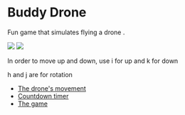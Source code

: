 # Buddy Drone

<p>Fun game that simulates flying a drone .</p>

![](https://media.giphy.com/media/TKYHkWRbBjs7w3B11r/giphy.gif)
![](https://media.giphy.com/media/UsNcxFYnFKgT0Hobsm/giphy.gif)
<p>In order to move up and down, use i for up and k for down</p>
<p>h and j are for rotation</p>

* [The drone's movement ](https://github.com/arielBar1295/unity/blob/master/drone/Assets/script/movingDrone.cs)
* [Countdown timer](https://github.com/arielBar1295/unity/blob/master/drone/Assets/script/Countdown.cs) 
* [The game ](https://ariel1295.itch.io/dronegame) 
